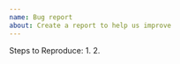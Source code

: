 ```yaml
---
name: Bug report
about: Create a report to help us improve
---
```


<!-- Please search existing issues to avoid creating duplicates. -->

<!-- Use Help > Report Issue to prefill these. -->
Steps to Reproduce:
1.
2.
